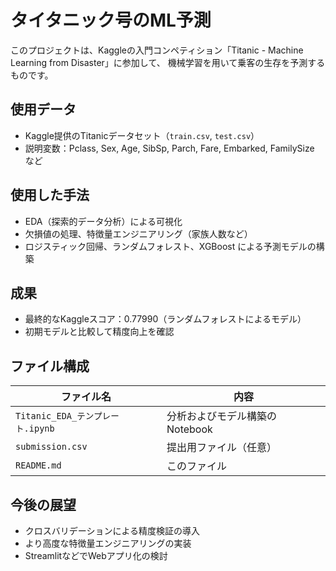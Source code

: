 # タイタニック号のML予測

このプロジェクトは、Kaggleの入門コンペティション「Titanic - Machine Learning from Disaster」に参加して、
機械学習を用いて乗客の生存を予測するものです。

## 使用データ

- Kaggle提供のTitanicデータセット（`train.csv`, `test.csv`）
- 説明変数：Pclass, Sex, Age, SibSp, Parch, Fare, Embarked, FamilySize など

## 使用した手法

- EDA（探索的データ分析）による可視化
- 欠損値の処理、特徴量エンジニアリング（家族人数など）
- ロジスティック回帰、ランダムフォレスト、XGBoost による予測モデルの構築

## 成果

- 最終的なKaggleスコア：0.77990（ランダムフォレストによるモデル）
- 初期モデルと比較して精度向上を確認

## ファイル構成

| ファイル名 | 内容 |
|------------|------|
| `Titanic_EDA_テンプレート.ipynb` | 分析およびモデル構築のNotebook |
| `submission.csv` | 提出用ファイル（任意） |
| `README.md` | このファイル |

## 今後の展望

- クロスバリデーションによる精度検証の導入
- より高度な特徴量エンジニアリングの実装
- StreamlitなどでWebアプリ化の検討
